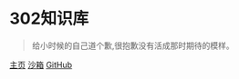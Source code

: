 # 302知识库

> 给小时候的自己道个歉,很抱歉没有活成那时期待的模样。<BR>


[主页](internet)
[沙箱](https://codesandbox.io/s/xv36w4695o)
[GitHub](https://github.com/mochen072/github.io)


